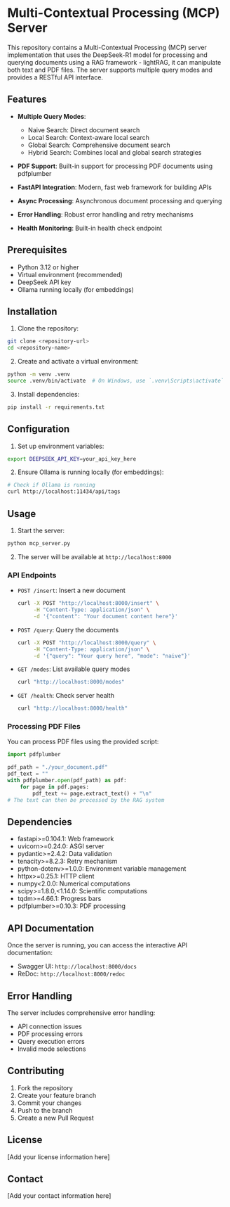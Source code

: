 # Multi-Contextual Processing (MCP) Server

This repository contains a Multi-Contextual Processing (MCP) server implementation that uses the DeepSeek-R1 model for processing and querying documents using a RAG framework - lightRAG, it can manipulate both text and PDF files. The server supports multiple query modes and provides a RESTful API interface.

## Features

- **Multiple Query Modes**:
  - Naive Search: Direct document search
  - Local Search: Context-aware local search
  - Global Search: Comprehensive document search
  - Hybrid Search: Combines local and global search strategies

- **PDF Support**: Built-in support for processing PDF documents using pdfplumber
- **FastAPI Integration**: Modern, fast web framework for building APIs
- **Async Processing**: Asynchronous document processing and querying
- **Error Handling**: Robust error handling and retry mechanisms
- **Health Monitoring**: Built-in health check endpoint

## Prerequisites

- Python 3.12 or higher
- Virtual environment (recommended)
- DeepSeek API key
- Ollama running locally (for embeddings)

## Installation

1. Clone the repository:
```bash
git clone <repository-url>
cd <repository-name>
```

2. Create and activate a virtual environment:
```bash
python -m venv .venv
source .venv/bin/activate  # On Windows, use `.venv\Scripts\activate`
```

3. Install dependencies:
```bash
pip install -r requirements.txt
```

## Configuration

1. Set up environment variables:
```bash
export DEEPSEEK_API_KEY=your_api_key_here
```

2. Ensure Ollama is running locally (for embeddings):
```bash
# Check if Ollama is running
curl http://localhost:11434/api/tags
```

## Usage

1. Start the server:
```bash
python mcp_server.py
```

2. The server will be available at `http://localhost:8000`

### API Endpoints

- `POST /insert`: Insert a new document
  ```bash
  curl -X POST "http://localhost:8000/insert" \
       -H "Content-Type: application/json" \
       -d '{"content": "Your document content here"}'
  ```

- `POST /query`: Query the documents
  ```bash
  curl -X POST "http://localhost:8000/query" \
       -H "Content-Type: application/json" \
       -d '{"query": "Your query here", "mode": "naive"}'
  ```

- `GET /modes`: List available query modes
  ```bash
  curl "http://localhost:8000/modes"
  ```

- `GET /health`: Check server health
  ```bash
  curl "http://localhost:8000/health"
  ```

### Processing PDF Files

You can process PDF files using the provided script:

```python
import pdfplumber

pdf_path = "./your_document.pdf"
pdf_text = ""
with pdfplumber.open(pdf_path) as pdf:
    for page in pdf.pages:
        pdf_text += page.extract_text() + "\n"
# The text can then be processed by the RAG system
```

## Dependencies

- fastapi>=0.104.1: Web framework
- uvicorn>=0.24.0: ASGI server
- pydantic>=2.4.2: Data validation
- tenacity>=8.2.3: Retry mechanism
- python-dotenv>=1.0.0: Environment variable management
- httpx>=0.25.1: HTTP client
- numpy<2.0.0: Numerical computations
- scipy>=1.8.0,<1.14.0: Scientific computations
- tqdm>=4.66.1: Progress bars
- pdfplumber>=0.10.3: PDF processing

## API Documentation

Once the server is running, you can access the interactive API documentation:

- Swagger UI: `http://localhost:8000/docs`
- ReDoc: `http://localhost:8000/redoc`

## Error Handling

The server includes comprehensive error handling:
- API connection issues
- PDF processing errors
- Query execution errors
- Invalid mode selections

## Contributing

1. Fork the repository
2. Create your feature branch
3. Commit your changes
4. Push to the branch
5. Create a new Pull Request

## License

[Add your license information here]

## Contact

[Add your contact information here] 